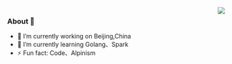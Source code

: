 
<img align="right" src="https://github-readme-stats.vercel.app/api?username=eastFu&show_icons=true&theme=vue" />


### About 👋

- 🔭 I’m currently working on Beijing,China
- 🌱 I’m currently learning Golang、Spark
- ⚡ Fun fact: Code、Alpinism
